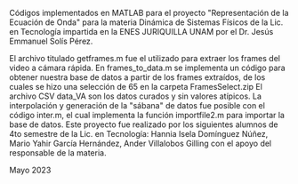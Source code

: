 Códigos implementados en MATLAB para el proyecto "Representación de la Ecuación de Onda" para la materia Dinámica de Sistemas Físicos de la Lic. en Tecnología impartida en la ENES JURIQUILLA UNAM por el Dr. Jesús Emmanuel Solís Pérez.

El archivo titulado getframes.m fue el utilizado para extraer los frames del video a cámara rápida.
En frames_to_data.m se implementa un código para obtener nuestra base de datos a partir de los frames extraídos, de los cuales se hizo una selección de 65 en la carpeta FramesSelect.zip
El archivo CSV data_VA son los datos curados y sin valores atípicos.
La interpolación y generación de la "sábana" de datos fue posible con el código inter.m, el cual implementa la función importfile2.m para importar la base de datos.
Este proyecto fue realizado por los siguientes alumnos de 4to semestre de la Lic. en Tecnología: Hannia Isela Domínguez Núñez, Mario Yahir García Hernández, Ander Villalobos Gilling con el apoyo del responsable de la materia.

Mayo 2023
